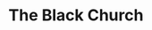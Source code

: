 ---
title: "The Black Church"
address: "Dublin Tourism Information Centre, Suffolk Street, Co. Dublin, Dublin 2"
tel: "+353 (0)1 605 7700"
county: "Dublin"
category: "Churches And Settlements"
type: "Content"
lat: "53.35459899902344"
lng: "-6.268032073974609"
---